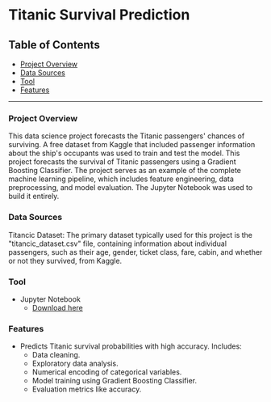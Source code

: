 # Titanic Survival Prediction

## Table of Contents
- [Project Overview](#project-overview)
- [Data Sources](#data-sources)
- [Tool](#tool)
- [Features](#features)

---

### Project Overview
This data science project forecasts the Titanic passengers' chances of surviving. A free dataset from Kaggle that included passenger information about the ship's occupants was used to train and test the model. This project forecasts the survival of Titanic passengers using a Gradient Boosting Classifier. The project serves as an example of the complete machine learning pipeline, which includes feature engineering, data preprocessing, and model evaluation. The Jupyter Notebook was used to build it entirely.

### Data Sources
Titancic Dataset: The primary dataset typically used for this project is the "titancic_dataset.csv" file, containing information about individual passengers, such as their age, gender, ticket class, fare, cabin, and whether or not they survived, from Kaggle.

### Tool
- Jupyter Notebook
  - [Download here](https://jupyter.org/)

### Features
- Predicts Titanic survival probabilities with high accuracy. Includes:
  - Data cleaning.
  - Exploratory data analysis.
  - Numerical encoding of categorical variables.
  - Model training using Gradient Boosting Classifier.
  - Evaluation metrics like accuracy.
